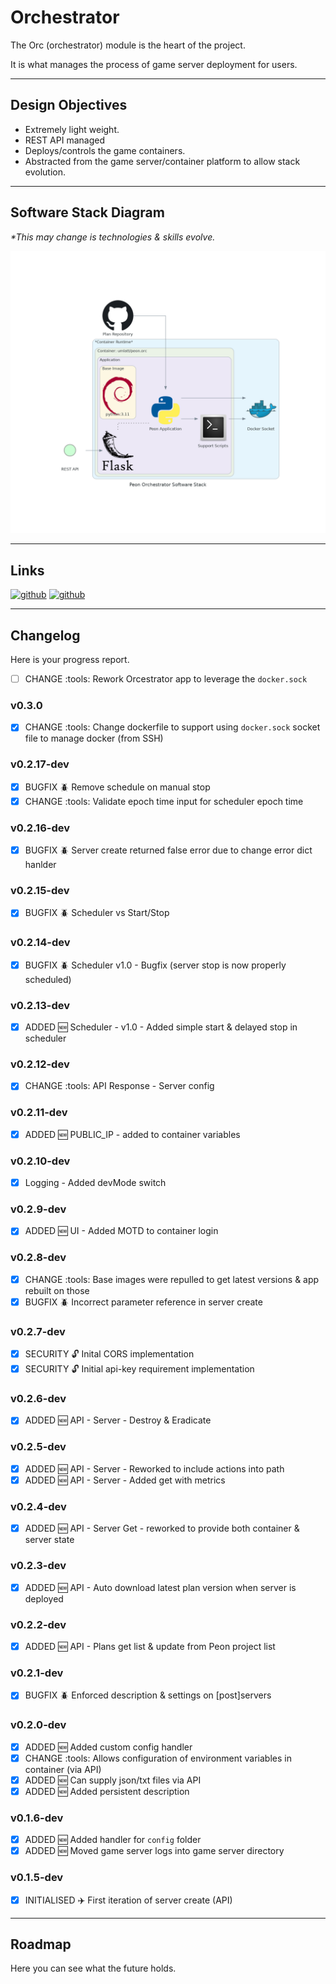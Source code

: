 # Orchestrator

The Orc (orchestrator) module is the heart of the project.

It is what manages the process of game server deployment for users.

---

## Design Objectives

- Extremely light weight.
- REST API managed
- Deploys/controls the game containers.
- Abstracted from the game server/container platform to allow stack evolution.

---

## Software Stack Diagram

*\*This may change is technologies & skills evolve.*

![Software Stack](./diagram_orc.png)

---

## Links

[![github](../../images/buttons/button_github.svg)](https://github.com/the-peon-project/peon-orc)
[![github](../../images/buttons/button_docker.svg)](https://hub.docker.com/repository/docker/umlatt/peon.orc/general)

---

## Changelog

Here is your progress report.

- [ ] CHANGE :tools: Rework Orcestrator app to leverage the `docker.sock`

### v0.3.0

- [x] CHANGE :tools: Change dockerfile to support using `docker.sock` socket file to manage docker (from SSH)

### v0.2.17-dev

- [x] BUGFIX :beetle: Remove schedule on manual stop
- [x] CHANGE :tools: Validate epoch time input for scheduler epoch time

### v0.2.16-dev

- [x] BUGFIX :beetle: Server create returned false error due to change error dict hanlder

### v0.2.15-dev

- [x] BUGFIX :beetle: Scheduler vs Start/Stop

### v0.2.14-dev

- [x] BUGFIX :beetle: Scheduler v1.0 - Bugfix (server stop is now properly scheduled)

### v0.2.13-dev

- [x] ADDED :new: Scheduler - v1.0 - Added simple start & delayed stop in scheduler

### v0.2.12-dev

- [x] CHANGE :tools: API Response - Server config

### v0.2.11-dev

- [x] ADDED :new: PUBLIC_IP - added to container variables

### v0.2.10-dev

- [x] Logging - Added devMode switch

### v0.2.9-dev

- [x] ADDED :new: UI - Added MOTD to container login

### v0.2.8-dev

- [x] CHANGE :tools:  Base images were repulled to get latest versions & app rebuilt on those
- [x] BUGFIX :beetle: Incorrect parameter reference in server create

### v0.2.7-dev

- [x] SECURITY :unlock: Inital CORS implementation
- [x] SECURITY :unlock: Initial api-key requirement implementation

### v0.2.6-dev

- [x] ADDED :new: API - Server - Destroy & Eradicate

### v0.2.5-dev

- [x] ADDED :new: API - Server - Reworked to include actions into path
- [x] ADDED :new: API - Server - Added get with metrics

### v0.2.4-dev

- [x] ADDED :new: API - Server Get - reworked to provide both container & server state

### v0.2.3-dev

- [x] ADDED :new: API - Auto download latest plan version when server is deployed

### v0.2.2-dev

- [x] ADDED :new: API - Plans get list & update from Peon project list

### v0.2.1-dev

- [x] BUGFIX :beetle: Enforced description & settings on [post]servers

### v0.2.0-dev

- [x] ADDED :new: Added custom config handler
- [x] CHANGE :tools: Allows configuration of environment variables in container (via API)
- [x] ADDED :new: Can supply json/txt files via API
- [x] ADDED :new: Added persistent description

### v0.1.6-dev

- [x] ADDED :new: Added handler for `config` folder
- [x] ADDED :new: Moved game server logs into game server directory

### v0.1.5-dev

- [x] INITIALISED :airplane:  First iteration of server create (API)

---

## Roadmap

Here you can see what the future holds.
